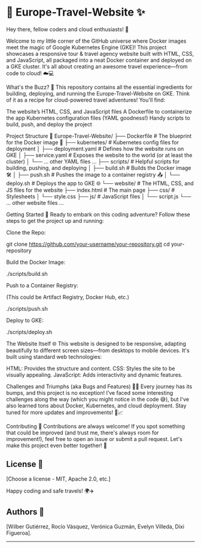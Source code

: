 # 🐳 Europe-Travel-Website ✨
Hey there, fellow coders and cloud enthusiasts! 👋

Welcome to my little corner of the GitHub universe where Docker images meet the magic of Google Kubernetes Engine (GKE)! This project showcases a responsive tour & travel agency website built with HTML, CSS, and JavaScript, all packaged into a neat Docker container and deployed on a GKE cluster. It's all about creating an awesome travel experience—from code to cloud! ☁️💻


What's the Buzz? 🐝
This repository contains all the essential ingredients for building, deploying, and running the Europe-Travel-Website on GKE. Think of it as a recipe for cloud-powered travel adventures! You'll find:

The website’s HTML, CSS, and JavaScript files
A Dockerfile to containerize the app
Kubernetes configuration files (YAML goodness!)
Handy scripts to build, push, and deploy the project


Project Structure 📂
Europe-Travel-Website/
├── Dockerfile              # The blueprint for the Docker image 🚀
├── kubernetes/             # Kubernetes config files for deployment
│   ├── deployment.yaml     # Defines how the website runs on GKE
│   ├── service.yaml        # Exposes the website to the world (or at least the cluster)
│   └── ... other YAML files ...
├── scripts/                # Helpful scripts for building, pushing, and deploying
│   ├── build.sh            # Builds the Docker image 🛠️
│   ├── push.sh             # Pushes the image to a container registry 📤
│   └── deploy.sh           # Deploys the app to GKE 🌐
└── website/                # The HTML, CSS, and JS files for the website
    ├── index.html          # The main page
    ├── css/                # Stylesheets
    │   └── style.css
    ├── js/                 # JavaScript files
    │   └── script.js
    └── ... other website files ...


Getting Started 🚀
Ready to embark on this coding adventure? Follow these steps to get the project up and running:


Clone the Repo:

git clone https://github.com/your-username/your-repository.git
cd your-repository


Build the Docker Image:

./scripts/build.sh


Push to a Container Registry:

(This could be Artifact Registry, Docker Hub, etc.)

./scripts/push.sh


Deploy to GKE:

./scripts/deploy.sh



The Website Itself 🌐
This website is designed to be responsive, adapting beautifully to different screen sizes—from desktops to mobile devices. It's built using standard web technologies:

HTML: Provides the structure and content.
CSS: Styles the site to be visually appealing.
JavaScript: Adds interactivity and dynamic features.


Challenges and Triumphs (aka Bugs and Features) 🐛✨
Every journey has its bumps, and this project is no exception! I’ve faced some interesting challenges along the way (which you might notice in the code 😅), but I've also learned tons about Docker, Kubernetes, and cloud deployment. Stay tuned for more updates and improvements! 🔧📈


Contributing 🤗
Contributions are always welcome! If you spot something that could be improved (and trust me, there's always room for improvement!), feel free to open an issue or submit a pull request. Let's make this project even better together! 💪

## License 📜

[Choose a license - MIT, Apache 2.0, etc.]

Happy coding and safe travels! 🌍✈️

## Authors 🎉

[Wilber Gutiérrez, Rocío Vásquez, Verónica Guzmán, Evelyn Villeda, Dixi Figueroa].

---
